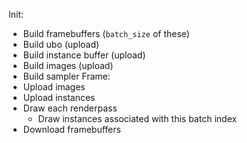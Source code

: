 Init:
* Build framebuffers (`batch_size` of these)
* Build ubo (upload)
* Build instance buffer (upload)
* Build images (upload)
* Build sampler
Frame:
* Upload images
* Upload instances
* Draw each renderpass
    * Draw instances associated with this batch index
* Download framebuffers
